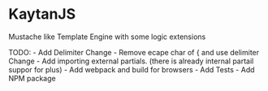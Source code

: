 # KaytanJS
Mustache like Template Engine with some logic extensions 

TODO:
    - Add Delimiter Change
    - Remove ecape char of { and use delimiter Change
    - Add importing external partials. (there is already internal partail suppor for plus)
    - Add webpack and build for browsers
    - Add Tests
    - Add NPM package